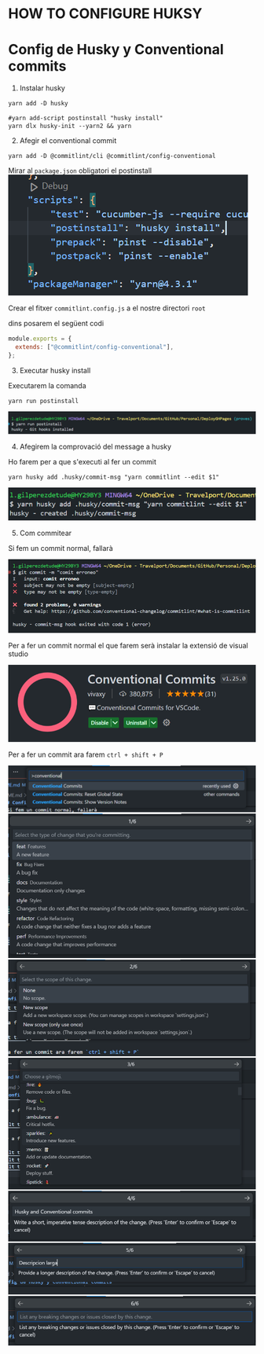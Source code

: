 # HOW TO CONFIGURE HUKSY

# Config de Husky y Conventional commits

1. Instalar husky
```
yarn add -D husky
```
```
#yarn add-script postinstall "husky install"
yarn dlx husky-init --yarn2 && yarn
```
2. Afegir el conventional commit
```
yarn add -D @commitlint/cli @commitlint/config-conventional
```

Mirar al `package.json` obligatori el postinstall 
![alt text](.images/image.png)

Crear el fitxer `commitlint.config.js` a el nostre directori `root`

dins posarem el següent codi

```JavaScript
module.exports = {
  extends: ["@commitlint/config-conventional"],
};
```
3. Executar husky install

Executarem la comanda 
```
yarn run postinstall
```

![alt text](.images/image-1.png)

4. Afegirem la comprovació del message a husky

Ho farem per a que s'executi al fer un commit
```
yarn husky add .husky/commit-msg "yarn commitlint --edit $1"
```

![alt text](.images/image-2.png)

5. Com commitear

Si fem un commit normal, fallarà

![alt text](.images/image-3.png)

Per a fer un commit normal el que farem serà instalar la extensió de visual studio

![alt text](.images/image-4.png)

Per a fer un commit ara farem `ctrl + shift + P`

![alt text](.images/image-5.png)
![alt text](.images/image-6.png)
![alt text](.images/image-7.png)
![alt text](.images/image-8.png)
![alt text](.images/image-10.png)
![alt text](.images/image-11.png)
![alt text](.images/image-12.png)
